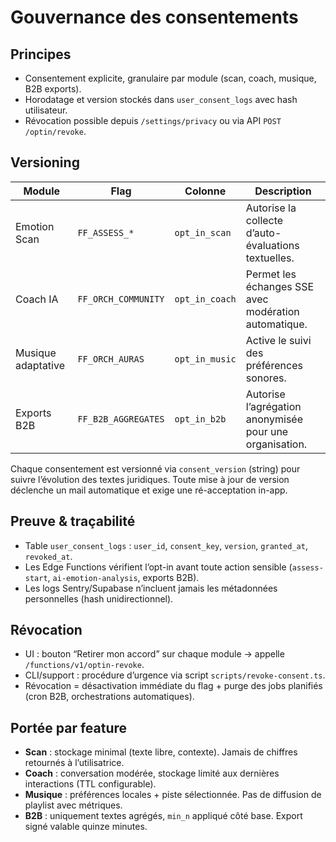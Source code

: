 # Gouvernance des consentements

## Principes
- Consentement explicite, granulaire par module (scan, coach, musique, B2B exports).
- Horodatage et version stockés dans `user_consent_logs` avec hash utilisateur.
- Révocation possible depuis `/settings/privacy` ou via API `POST /optin/revoke`.

## Versioning
| Module | Flag | Colonne | Description |
| --- | --- | --- | --- |
| Emotion Scan | `FF_ASSESS_*` | `opt_in_scan` | Autorise la collecte d’auto-évaluations textuelles. |
| Coach IA | `FF_ORCH_COMMUNITY` | `opt_in_coach` | Permet les échanges SSE avec modération automatique. |
| Musique adaptative | `FF_ORCH_AURAS` | `opt_in_music` | Active le suivi des préférences sonores. |
| Exports B2B | `FF_B2B_AGGREGATES` | `opt_in_b2b` | Autorise l’agrégation anonymisée pour une organisation. |

Chaque consentement est versionné via `consent_version` (string) pour suivre l’évolution des textes juridiques. Toute mise à jour de version déclenche un mail automatique et exige une ré-acceptation in-app.

## Preuve & traçabilité
- Table `user_consent_logs` : `user_id`, `consent_key`, `version`, `granted_at`, `revoked_at`.
- Les Edge Functions vérifient l’opt-in avant toute action sensible (`assess-start`, `ai-emotion-analysis`, exports B2B).
- Les logs Sentry/Supabase n’incluent jamais les métadonnées personnelles (hash unidirectionnel).

## Révocation
- UI : bouton “Retirer mon accord” sur chaque module → appelle `/functions/v1/optin-revoke`.
- CLI/support : procédure d’urgence via script `scripts/revoke-consent.ts`.
- Révocation = désactivation immédiate du flag + purge des jobs planifiés (cron B2B, orchestrations automatiques).

## Portée par feature
- **Scan** : stockage minimal (texte libre, contexte). Jamais de chiffres retournés à l’utilisatrice.
- **Coach** : conversation modérée, stockage limité aux dernières interactions (TTL configurable).
- **Musique** : préférences locales + piste sélectionnée. Pas de diffusion de playlist avec métriques.
- **B2B** : uniquement textes agrégés, `min_n` appliqué côté base. Export signé valable quinze minutes.
